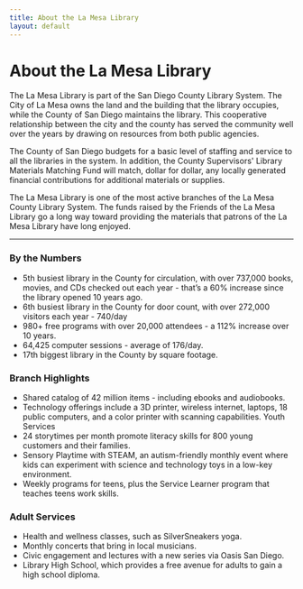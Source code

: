 ```yaml
---
title: About the La Mesa Library
layout: default
---
```


<h1>About the La Mesa Library</h1>
<p>The La Mesa Library is part of the San Diego County Library System. The City of La Mesa owns the land and the building
    that the library occupies, while the County of San Diego maintains the library. This cooperative relationship between
    the city and the county has served the community well over the years by drawing on resources from both public agencies.</p>
<p>The County of San Diego budgets for a basic level of staffing and service to all the libraries in the system. In
    addition, the County Supervisors' Library Materials Matching Fund will match, dollar for dollar, any locally generated
    financial contributions for additional materials or supplies.</p>
<p>The La Mesa Library is one of the most active branches of the La Mesa County Library System. The funds raised by
    the Friends of the La Mesa Library go a long way toward providing the materials that patrons of the La Mesa Library
    have long enjoyed.</p>

<hr>

### By the Numbers

- 5th busiest library in the County for circulation, with over 737,000 books, movies, and CDs checked out each year - that’s a 60% increase since the library opened 10 years ago.
- 6th busiest library in the County for door count, with over 272,000 visitors each year - 740/day
- 980+ free programs with over 20,000 attendees - a 112% increase over 10 years.
- 64,425 computer sessions - average of 176/day.
- 17th biggest library in the County by square footage.

### Branch Highlights

- Shared catalog of 42 million items - including ebooks and audiobooks.
- Technology offerings include a 3D printer, wireless internet, laptops, 18 public computers, and a
color printer with scanning capabilities.
Youth Services
- 24 storytimes per month promote literacy skills for 800 young customers and their families.
- Sensory Playtime with STEAM, an autism-friendly monthly event where kids can experiment with
science and technology toys in a low-key environment.
- Weekly programs for teens, plus the Service Learner program that teaches teens work skills.

### Adult Services

- Health and wellness classes, such as SilverSneakers yoga.
- Monthly concerts that bring in local musicians.
- Civic engagement and lectures with a new series via Oasis San Diego.
- Library High School, which provides a free avenue for adults to gain a high school diploma.
